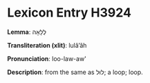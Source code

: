 # Lexicon Entry H3924

**Lemma**: לֻלָאָה

**Transliteration (xlit)**: lulâʼâh

**Pronunciation**: loo-law-aw'

**Description**:
from the same as לוּל; a loop; loop.
